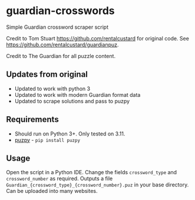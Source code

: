 # guardian-crosswords
Simple Guardian crossword scraper script

Credit to Tom Stuart https://github.com/rentalcustard for original code. See https://github.com/rentalcustard/guardianpuz.

Credit to The Guardian for all puzzle content.

## Updates from original
* Updated to work with python 3
* Updated to work with modern Guardian format data
* Updated to scrape solutions and pass to puzpy

## Requirements
* Should run on Python 3+. Only tested on 3.11.
* [puzpy](https://github.com/alexdej/puzpy) - `pip install puzpy`

## Usage
Open the script in a Python IDE. Change the fields `crossword_type` and `crossword_number` as required. Outputs a file `Guardian_{crossword_type}_{crossword_number}.puz` in your base directory. Can be uploaded into many websites.


